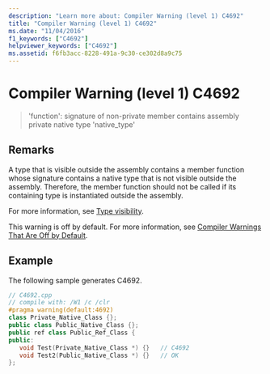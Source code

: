 ```yaml
---
description: "Learn more about: Compiler Warning (level 1) C4692"
title: "Compiler Warning (level 1) C4692"
ms.date: "11/04/2016"
f1_keywords: ["C4692"]
helpviewer_keywords: ["C4692"]
ms.assetid: f6fb3acc-8228-491a-9c30-ce302d8a9c75
---
```

# Compiler Warning (level 1) C4692

> 'function': signature of non-private member contains assembly private native type 'native_type'

## Remarks

A type that is visible outside the assembly contains a member function whose signature contains a native type that is not visible outside the assembly. Therefore, the member function should not be called if its containing type is instantiated outside the assembly.

For more information, see [Type visibility](../../dotnet/how-to-define-and-consume-classes-and-structs-cpp-cli.md#BKMK_Type_visibility).

This warning is off by default. For more information, see [Compiler Warnings That Are Off by Default](../../preprocessor/compiler-warnings-that-are-off-by-default.md).

## Example

The following sample generates C4692.

```cpp
// C4692.cpp
// compile with: /W1 /c /clr
#pragma warning(default:4692)
class Private_Native_Class {};
public class Public_Native_Class {};
public ref class Public_Ref_Class {
public:
   void Test(Private_Native_Class *) {}   // C4692
   void Test2(Public_Native_Class *) {}   // OK
};
```
